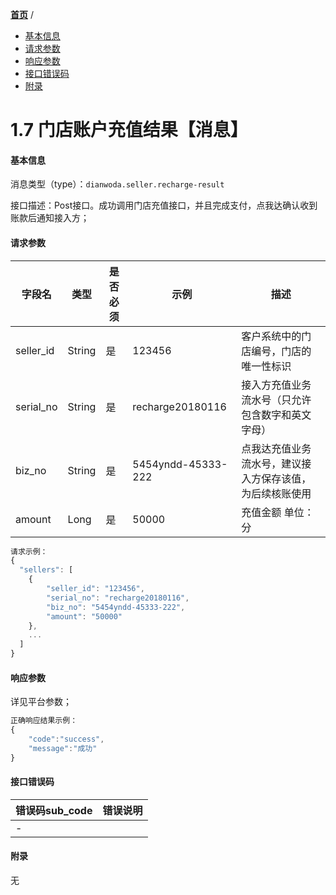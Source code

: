 [**首页**](https://open.dianwoda.com/) /


- <a href="#基本信息">基本信息</a>
- <a href="#请求参数">请求参数</a>
- <a href="#响应参数">响应参数</a>
- <a href="#接口错误码">接口错误码</a>
- <a href="#附录">附录</a>


# 1.7 门店账户充值结果【消息】

#### 基本信息

消息类型（type）：`dianwoda.seller.recharge-result`

接口描述：Post接口。成功调用门店充值接口，并且完成支付，点我达确认收到账款后通知接入方；


#### 请求参数
字段名 | 类型 | 是否必须 | 示例 | 描述
---|---|---|---|---
seller_id|String|是|123456|客户系统中的门店编号，门店的唯一性标识
serial_no|String|是|recharge20180116|接入方充值业务流水号（只允许包含数字和英文字母）
biz_no|String|是|5454yndd-45333-222|点我达充值业务流水号，建议接入方保存该值，为后续核账使用
amount|Long|是|50000|充值金额 单位：分

```javascript
请求示例：
{
  "sellers": [
    {
        "seller_id": "123456",
        "serial_no": "recharge20180116",
        "biz_no": "5454yndd-45333-222",
        "amount": "50000"
    },
    ...
  ]
}
```

#### 响应参数
详见平台参数；

```javascript
正确响应结果示例：
{
	"code":"success",
	"message":"成功"
}
```

#### 接口错误码
错误码sub_code | 错误说明
---|---
|-


#### 附录
无
